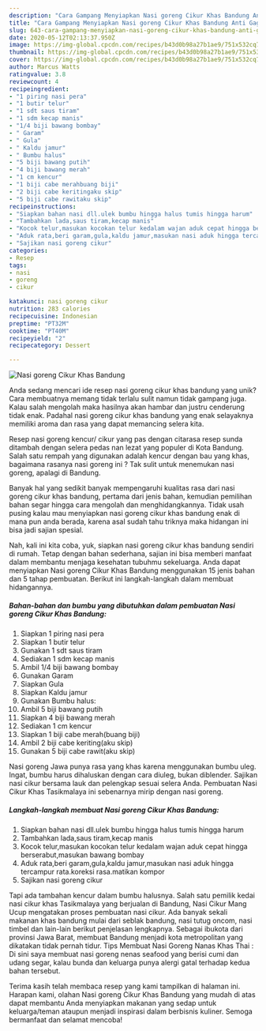 ```yaml
---
description: "Cara Gampang Menyiapkan Nasi goreng Cikur Khas Bandung Anti Gagal"
title: "Cara Gampang Menyiapkan Nasi goreng Cikur Khas Bandung Anti Gagal"
slug: 643-cara-gampang-menyiapkan-nasi-goreng-cikur-khas-bandung-anti-gagal
date: 2020-05-12T02:13:37.950Z
image: https://img-global.cpcdn.com/recipes/b43d0b98a27b1ae9/751x532cq70/nasi-goreng-cikur-khas-bandung-foto-resep-utama.jpg
thumbnail: https://img-global.cpcdn.com/recipes/b43d0b98a27b1ae9/751x532cq70/nasi-goreng-cikur-khas-bandung-foto-resep-utama.jpg
cover: https://img-global.cpcdn.com/recipes/b43d0b98a27b1ae9/751x532cq70/nasi-goreng-cikur-khas-bandung-foto-resep-utama.jpg
author: Marcus Watts
ratingvalue: 3.8
reviewcount: 4
recipeingredient:
- "1 piring nasi pera"
- "1 butir telur"
- "1 sdt saus tiram"
- "1 sdm kecap manis"
- "1/4 biji bawang bombay"
- " Garam"
- " Gula"
- " Kaldu jamur"
- " Bumbu halus"
- "5 biji bawang putih"
- "4 biji bawang merah"
- "1 cm kencur"
- "1 biji cabe merahbuang biji"
- "2 biji cabe keritingaku skip"
- "5 biji cabe rawitaku skip"
recipeinstructions:
- "Siapkan bahan nasi dll.ulek bumbu hingga halus tumis hingga harum"
- "Tambahkan lada,saus tiram,kecap manis"
- "Kocok telur,masukan kocokan telur kedalam wajan aduk cepat hingga berserabut,masukan bawang bombay"
- "Aduk rata,beri garam,gula,kaldu jamur,masukan nasi aduk hingga tercampur rata.koreksi rasa.matikan kompor"
- "Sajikan nasi goreng cikur"
categories:
- Resep
tags:
- nasi
- goreng
- cikur

katakunci: nasi goreng cikur 
nutrition: 283 calories
recipecuisine: Indonesian
preptime: "PT32M"
cooktime: "PT40M"
recipeyield: "2"
recipecategory: Dessert

---
```



![Nasi goreng Cikur Khas Bandung](https://img-global.cpcdn.com/recipes/b43d0b98a27b1ae9/751x532cq70/nasi-goreng-cikur-khas-bandung-foto-resep-utama.jpg)

Anda sedang mencari ide resep nasi goreng cikur khas bandung yang unik? Cara membuatnya memang tidak terlalu sulit namun tidak gampang juga. Kalau salah mengolah maka hasilnya akan hambar dan justru cenderung tidak enak. Padahal nasi goreng cikur khas bandung yang enak selayaknya memiliki aroma dan rasa yang dapat memancing selera kita.

Resep nasi goreng kencur/ cikur yang pas dengan citarasa resep sunda ditambah dengan selera pedas nan lezat yang populer di Kota Bandung. Salah satu rempah yang digunakan adalah kencur dengan bau yang khas, bagaimana rasanya nasi goreng ini ? Tak sulit untuk menemukan nasi goreng, apalagi di Bandung.

Banyak hal yang sedikit banyak mempengaruhi kualitas rasa dari nasi goreng cikur khas bandung, pertama dari jenis bahan, kemudian pemilihan bahan segar hingga cara mengolah dan menghidangkannya. Tidak usah pusing kalau mau menyiapkan nasi goreng cikur khas bandung enak di mana pun anda berada, karena asal sudah tahu triknya maka hidangan ini bisa jadi sajian spesial.


Nah, kali ini kita coba, yuk, siapkan nasi goreng cikur khas bandung sendiri di rumah. Tetap dengan bahan sederhana, sajian ini bisa memberi manfaat dalam membantu menjaga kesehatan tubuhmu sekeluarga. Anda dapat menyiapkan Nasi goreng Cikur Khas Bandung menggunakan 15 jenis bahan dan 5 tahap pembuatan. Berikut ini langkah-langkah dalam membuat hidangannya.

<!--inarticleads1-->

##### Bahan-bahan dan bumbu yang dibutuhkan dalam pembuatan Nasi goreng Cikur Khas Bandung:

1. Siapkan 1 piring nasi pera
1. Siapkan 1 butir telur
1. Gunakan 1 sdt saus tiram
1. Sediakan 1 sdm kecap manis
1. Ambil 1/4 biji bawang bombay
1. Gunakan  Garam
1. Siapkan  Gula
1. Siapkan  Kaldu jamur
1. Gunakan  Bumbu halus:
1. Ambil 5 biji bawang putih
1. Siapkan 4 biji bawang merah
1. Sediakan 1 cm kencur
1. Siapkan 1 biji cabe merah(buang biji)
1. Ambil 2 biji cabe keriting(aku skip)
1. Gunakan 5 biji cabe rawit(aku skip)


Nasi goreng Jawa punya rasa yang khas karena menggunakan bumbu uleg. Ingat, bumbu harus dihaluskan dengan cara diuleg, bukan diblender. Sajikan nasi cikur bersama lauk dan pelengkap sesuai selera Anda. Pembuatan Nasi Cikur Khas Tasikmalaya ini sebenarnya mirip dengan nasi goreng. 

<!--inarticleads2-->

##### Langkah-langkah membuat Nasi goreng Cikur Khas Bandung:

1. Siapkan bahan nasi dll.ulek bumbu hingga halus tumis hingga harum
1. Tambahkan lada,saus tiram,kecap manis
1. Kocok telur,masukan kocokan telur kedalam wajan aduk cepat hingga berserabut,masukan bawang bombay
1. Aduk rata,beri garam,gula,kaldu jamur,masukan nasi aduk hingga tercampur rata.koreksi rasa.matikan kompor
1. Sajikan nasi goreng cikur


Tapi ada tambahan kencur dalam bumbu halusnya. Salah satu pemilik kedai nasi cikur khas Tasikmalaya yang berjualan di Bandung, Nasi Cikur Mang Ucup mengatakan proses pembuatan nasi cikur. Ada banyak sekali makanan khas bandung mulai dari seblak bandung, nasi tutug oncom, nasi timbel dan lain-lain berikut penjelasan lengkapnya. Sebagai ibukota dari provinsi Jawa Barat, membuat Bandung menjadi kota metropolitan yang dikatakan tidak pernah tidur. Tips Membuat Nasi Goreng Nanas Khas Thai : Di sini saya membuat nasi goreng nenas seafood yang berisi cumi dan udang segar, kalau bunda dan keluarga punya alergi gatal terhadap kedua bahan tersebut. 

Terima kasih telah membaca resep yang kami tampilkan di halaman ini. Harapan kami, olahan Nasi goreng Cikur Khas Bandung yang mudah di atas dapat membantu Anda menyiapkan makanan yang sedap untuk keluarga/teman ataupun menjadi inspirasi dalam berbisnis kuliner. Semoga bermanfaat dan selamat mencoba!
